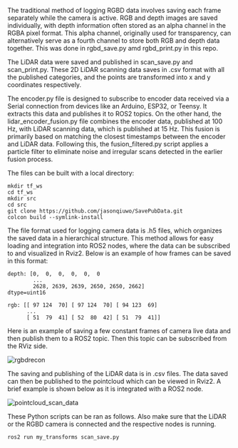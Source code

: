 The traditional method of logging RGBD data involves saving each frame separately while the camera is active. RGB and depth images are saved individually, with depth information often stored as an alpha channel in the RGBA pixel format. This alpha channel, originally used for transparency, can alternatively serve as a fourth channel to store both RGB and depth data together. This was done in rgbd_save.py amd rgbd_print.py in this repo. 

The LiDAR data were saved and published in scan_save.py and scan_print.py. These 2D LiDAR scanning data saves in .csv format with all the published categories, and the points are transformed into x and y coordinates respectively. 

The encoder.py file is designed to subscribe to encoder data received via a Serial connection from devices like an Arduino, ESP32, or Teensy. It extracts this data and publishes it to ROS2 topics. On the other hand, the lidar_encoder_fusion.py file combines the encoder data, published at 100 Hz, with LiDAR scanning data, which is published at 15 Hz. This fusion is primarily based on matching the closest timestamps between the encoder and LiDAR data. Following this, the fusion_filtered.py script applies a particle filter to eliminate noise and irregular scans detected in the earlier fusion process.

The files can be built with a local directory: 

```
mkdir tf_ws
cd tf_ws
mkdir src
cd src 
git clone https://github.com/jasonqiuwo/SavePubData.git 
colcon build --symlink-install 
```

The file format used for logging camera data is .h5 files, which organizes the saved data in a hierarchical structure. This method allows for easy loading and integration into ROS2 nodes, where the data can be subscribed to and visualized in Rviz2. Below is an example of how frames can be saved in this format:

```
depth: [0,  0,  0,  0,  0,  0
        ...
        2628, 2639, 2639, 2650, 2650, 2662]
dtype=uint16

rgb: [[ 97 124  70] [ 97 124  70] [ 94 123  69]
      ...
      [ 51  79  41] [ 52  80  42] [ 51  79  41]]
```

Here is an example of saving a few constant frames of camera live data and then publish them to a ROS2 topic. Then this topic can be subscribed from the RViz side. 

![rgbdrecon](https://github.com/user-attachments/assets/9c77b762-085a-4c21-90dd-fbb8f23bad20)


The saving and publishing of the LiDAR data is in .csv files. The data saved can then be published to the pointcloud which can be viewed in Rviz2. A brief example is shown below as it is integrated with a ROS2 node. 

![pointcloud_scan_data](https://github.com/user-attachments/assets/ebbbccc2-261f-440d-a573-4382562f5d3f)


These Python scripts can be ran as follows. Also make sure that the LiDAR or the RGBD camera is connected and the respective nodes is running. 
```
ros2 run my_transforms scan_save.py
```

